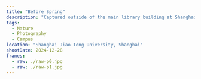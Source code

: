 ```yaml
---
title: "Before Spring"
description: "Captured outside of the main library building at Shanghai Jiao Tong University, at the cusp of spring. Grass brown and branches still bare, yet first hints of green emerge."
tags:
  - Nature
  - Photography
  - Campus
location: "Shanghai Jiao Tong University, Shanghai"
shootDate: 2024-12-28
frames:
  - raw: ./raw-p0.jpg
  - raw: ./raw-p1.jpg
---
```


